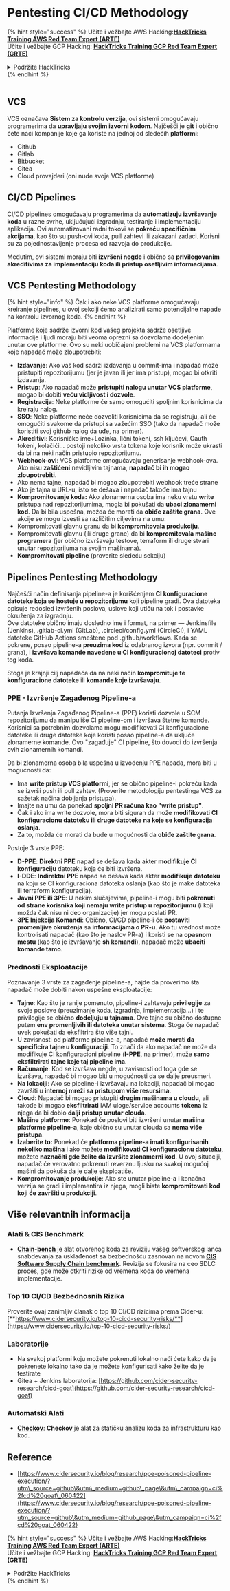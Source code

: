 # Pentesting CI/CD Methodology

{% hint style="success" %}
Učite i vežbajte AWS Hacking:<img src="../.gitbook/assets/image (1) (1) (1).png" alt="" data-size="line">[**HackTricks Training AWS Red Team Expert (ARTE)**](https://training.hacktricks.xyz/courses/arte)<img src="../.gitbook/assets/image (1) (1) (1).png" alt="" data-size="line">\
Učite i vežbajte GCP Hacking: <img src="../.gitbook/assets/image (2).png" alt="" data-size="line">[**HackTricks Training GCP Red Team Expert (GRTE)**<img src="../.gitbook/assets/image (2).png" alt="" data-size="line">](https://training.hacktricks.xyz/courses/grte)

<details>

<summary>Podržite HackTricks</summary>

* Proverite [**planove pretplate**](https://github.com/sponsors/carlospolop)!
* **Pridružite se** 💬 [**Discord grupi**](https://discord.gg/hRep4RUj7f) ili [**telegram grupi**](https://t.me/peass) ili **pratite** nas na **Twitteru** 🐦 [**@hacktricks\_live**](https://twitter.com/hacktricks_live)**.**
* **Podelite hakerske trikove slanjem PR-ova na** [**HackTricks**](https://github.com/carlospolop/hacktricks) i [**HackTricks Cloud**](https://github.com/carlospolop/hacktricks-cloud) github repozitorijume.

</details>
{% endhint %}

<figure><img src="../.gitbook/assets/CLOUD-logo-letters.svg" alt=""><figcaption></figcaption></figure>

## VCS

VCS označava **Sistem za kontrolu verzija**, ovi sistemi omogućavaju programerima da **upravljaju svojim izvorni kodom**. Najčešći je **git** i obično ćete naći kompanije koje ga koriste na jednoj od sledećih **platformi**:

* Github
* Gitlab
* Bitbucket
* Gitea
* Cloud provajderi (oni nude svoje VCS platforme)

## CI/CD Pipelines

CI/CD pipelines omogućavaju programerima da **automatizuju izvršavanje koda** u razne svrhe, uključujući izgradnju, testiranje i implementaciju aplikacija. Ovi automatizovani radni tokovi se **pokreću specifičnim akcijama**, kao što su push-ovi koda, pull zahtevi ili zakazani zadaci. Korisni su za pojednostavljenje procesa od razvoja do produkcije.

Međutim, ovi sistemi moraju biti **izvršeni negde** i obično sa **privilegovanim akreditivima za implementaciju koda ili pristup osetljivim informacijama**.

## VCS Pentesting Methodology

{% hint style="info" %}
Čak i ako neke VCS platforme omogućavaju kreiranje pipelines, u ovoj sekciji ćemo analizirati samo potencijalne napade na kontrolu izvornog koda.
{% endhint %}

Platforme koje sadrže izvorni kod vašeg projekta sadrže osetljive informacije i ljudi moraju biti veoma oprezni sa dozvolama dodeljenim unutar ove platforme. Ovo su neki uobičajeni problemi na VCS platformama koje napadač može zloupotrebiti:

* **Izdavanje**: Ako vaš kod sadrži izdavanja u commit-ima i napadač može pristupiti repozitorijumu (jer je javan ili jer ima pristup), mogao bi otkriti izdavanja.
* **Pristup**: Ako napadač može **pristupiti nalogu unutar VCS platforme**, mogao bi dobiti **veću vidljivost i dozvole**.
* **Registracija**: Neke platforme će samo omogućiti spoljnim korisnicima da kreiraju nalog.
* **SSO**: Neke platforme neće dozvoliti korisnicima da se registruju, ali će omogućiti svakome da pristupi sa važećim SSO (tako da napadač može koristiti svoj github nalog da uđe, na primer).
* **Akreditivi**: Korisničko ime+Lozinka, lični tokeni, ssh ključevi, Oauth tokeni, kolačići... postoji nekoliko vrsta tokena koje korisnik može ukrasti da bi na neki način pristupio repozitorijumu.
* **Webhook-ovi**: VCS platforme omogućavaju generisanje webhook-ova. Ako nisu **zaštićeni** nevidljivim tajnama, **napadač bi ih mogao zloupotrebiti**.
* Ako nema tajne, napadač bi mogao zloupotrebiti webhook treće strane
* Ako je tajna u URL-u, isto se dešava i napadač takođe ima tajnu
* **Kompromitovanje koda:** Ako zlonamerna osoba ima neku vrstu **write** pristupa nad repozitorijumima, mogla bi pokušati da **ubaci zlonamerni kod**. Da bi bila uspešna, možda će morati da **obiđe zaštite grana**. Ove akcije se mogu izvesti sa različitim ciljevima na umu:
* Kompromitovati glavnu granu da bi **kompromitovala produkciju**.
* Kompromitovati glavnu (ili druge grane) da bi **kompromitovala mašine programera** (jer obično izvršavaju testove, terraform ili druge stvari unutar repozitorijuma na svojim mašinama).
* **Kompromitovati pipeline** (proverite sledeću sekciju)

## Pipelines Pentesting Methodology

Najčešći način definisanja pipeline-a je korišćenjem **CI konfiguracione datoteke koja se hostuje u repozitorijumu** koji pipeline gradi. Ova datoteka opisuje redosled izvršenih poslova, uslove koji utiču na tok i postavke okruženja za izgradnju.\
Ove datoteke obično imaju dosledno ime i format, na primer — Jenkinsfile (Jenkins), .gitlab-ci.yml (GitLab), .circleci/config.yml (CircleCI), i YAML datoteke GitHub Actions smeštene pod .github/workflows. Kada se pokrene, posao pipeline-a **preuzima kod** iz odabranog izvora (npr. commit / grana), i **izvršava komande navedene u CI konfiguracionoj datoteci** protiv tog koda.

Stoga je krajnji cilj napadača da na neki način **kompromituje te konfiguracione datoteke** ili **komande koje izvršavaju**.

### PPE - Izvršenje Zagađenog Pipeline-a

Putanja Izvršenja Zagađenog Pipeline-a (PPE) koristi dozvole u SCM repozitorijumu da manipuliše CI pipeline-om i izvršava štetne komande. Korisnici sa potrebnim dozvolama mogu modifikovati CI konfiguracione datoteke ili druge datoteke koje koristi posao pipeline-a da uključe zlonamerne komande. Ovo "zagađuje" CI pipeline, što dovodi do izvršenja ovih zlonamernih komandi.

Da bi zlonamerna osoba bila uspešna u izvođenju PPE napada, mora biti u mogućnosti da:

* Ima **write pristup VCS platformi**, jer se obično pipeline-i pokreću kada se izvrši push ili pull zahtev. (Proverite metodologiju pentestinga VCS za sažetak načina dobijanja pristupa).
* Imajte na umu da ponekad **spoljni PR računa kao "write pristup"**.
* Čak i ako ima write dozvole, mora biti siguran da može **modifikovati CI konfiguracionu datoteku ili druge datoteke na koje se konfiguracija oslanja**.
* Za to, možda će morati da bude u mogućnosti da **obiđe zaštite grana**.

Postoje 3 vrste PPE:

* **D-PPE**: **Direktni PPE** napad se dešava kada akter **modifikuje CI konfiguraciju** datoteku koja će biti izvršena.
* **I-DDE**: **Indirektni PPE** napad se dešava kada akter **modifikuje** **datoteku** na koju se CI konfiguraciona datoteka oslanja (kao što je make datoteka ili terraform konfiguracija).
* **Javni PPE ili 3PE**: U nekim slučajevima, pipeline-i mogu biti **pokrenuti od strane korisnika koji nemaju write pristup u repozitorijumu** (i koji možda čak nisu ni deo organizacije) jer mogu poslati PR.
* **3PE Injekcija Komandi**: Obično, CI/CD pipeline-i će **postaviti promenljive okruženja** sa **informacijama o PR-u**. Ako tu vrednost može kontrolisati napadač (kao što je naslov PR-a) i koristi se na **opasnom mestu** (kao što je izvršavanje **sh komandi**), napadač može **ubaciti komande tamo**.

### Prednosti Eksploatacije

Poznavanje 3 vrste za zagađenje pipeline-a, hajde da proverimo šta napadač može dobiti nakon uspešne eksploatacije:

* **Tajne**: Kao što je ranije pomenuto, pipeline-i zahtevaju **privilegije** za svoje poslove (preuzimanje koda, izgradnja, implementacija...) i te privilegije se obično **dodeljuju u tajnama**. Ove tajne su obično dostupne putem **env promenljivih ili datoteka unutar sistema**. Stoga će napadač uvek pokušati da eksfiltrira što više tajni.
* U zavisnosti od platforme pipeline-a, napadač **može morati da specificira tajne u konfiguraciji**. To znači da ako napadač ne može da modifikuje CI konfiguracioni pipeline (**I-PPE**, na primer), može **samo eksfiltrirati tajne koje taj pipeline ima**.
* **Računanje**: Kod se izvršava negde, u zavisnosti od toga gde se izvršava, napadač bi mogao biti u mogućnosti da se dalje preusmeri.
* **Na lokaciji**: Ako se pipeline-i izvršavaju na lokaciji, napadač bi mogao završiti u **internoj mreži sa pristupom više resursima**.
* **Cloud**: Napadač bi mogao pristupiti **drugim mašinama u cloudu**, ali takođe bi mogao **eksfiltrirati** IAM uloge/service accounts **tokena** iz njega da bi dobio **dalji pristup unutar clouda**.
* **Mašine platforme**: Ponekad će poslovi biti izvršeni unutar **mašina platforme pipeline-a**, koje obično su unutar clouda sa **nema više pristupa**.
* **Izaberite to:** Ponekad će **platforma pipeline-a imati konfigurisanih nekoliko mašina** i ako možete **modifikovati CI konfiguracionu datoteku**, možete **naznačiti gde želite da izvršite zlonamerni kod**. U ovoj situaciji, napadač će verovatno pokrenuti reverznu ljusku na svakoj mogućoj mašini da pokuša da je dalje eksploatiše.
* **Kompromitovanje produkcije**: Ako ste unutar pipeline-a i konačna verzija se gradi i implementira iz njega, mogli biste **kompromitovati kod koji će završiti u produkciji**.

## Više relevantnih informacija

### Alati & CIS Benchmark

* [**Chain-bench**](https://github.com/aquasecurity/chain-bench) je alat otvorenog koda za reviziju vašeg softverskog lanca snabdevanja za usklađenost sa bezbednošću zasnovan na novom [**CIS Software Supply Chain benchmark**](https://github.com/aquasecurity/chain-bench/blob/main/docs/CIS-Software-Supply-Chain-Security-Guide-v1.0.pdf). Revizija se fokusira na ceo SDLC proces, gde može otkriti rizike od vremena koda do vremena implementacije.

### Top 10 CI/CD Bezbednosnih Rizika

Proverite ovaj zanimljiv članak o top 10 CI/CD rizicima prema Cider-u: [**https://www.cidersecurity.io/top-10-cicd-security-risks/**](https://www.cidersecurity.io/top-10-cicd-security-risks/)

### Laboratorije

* Na svakoj platformi koju možete pokrenuti lokalno naći ćete kako da je pokrenete lokalno tako da je možete konfigurisati kako želite da je testirate
* Gitea + Jenkins laboratorija: [https://github.com/cider-security-research/cicd-goat](https://github.com/cider-security-research/cicd-goat)

### Automatski Alati

* [**Checkov**](https://github.com/bridgecrewio/checkov): **Checkov** je alat za statičku analizu koda za infrastrukturu kao kod.

## Reference

* [https://www.cidersecurity.io/blog/research/ppe-poisoned-pipeline-execution/?utm\_source=github\&utm\_medium=github\_page\&utm\_campaign=ci%2fcd%20goat\_060422](https://www.cidersecurity.io/blog/research/ppe-poisoned-pipeline-execution/?utm_source=github\&utm_medium=github_page\&utm_campaign=ci%2fcd%20goat_060422)

{% hint style="success" %}
Učite i vežbajte AWS Hacking:<img src="../.gitbook/assets/image (1) (1) (1).png" alt="" data-size="line">[**HackTricks Training AWS Red Team Expert (ARTE)**](https://training.hacktricks.xyz/courses/arte)<img src="../.gitbook/assets/image (1) (1) (1).png" alt="" data-size="line">\
Učite i vežbajte GCP Hacking: <img src="../.gitbook/assets/image (2).png" alt="" data-size="line">[**HackTricks Training GCP Red Team Expert (GRTE)**<img src="../.gitbook/assets/image (2).png" alt="" data-size="line">](https://training.hacktricks.xyz/courses/grte)

<details>

<summary>Podržite HackTricks</summary>

* Proverite [**planove pretplate**](https://github.com/sponsors/carlospolop)!
* **Pridružite se** 💬 [**Discord grupi**](https://discord.gg/hRep4RUj7f) ili [**telegram grupi**](https://t.me/peass) ili **pratite** nas na **Twitteru** 🐦 [**@hacktricks\_live**](https://twitter.com/hacktricks_live)**.**
* **Podelite hakerske trikove slanjem PR-ova na** [**HackTricks**](https://github.com/carlospolop/hacktricks) i [**HackTricks Cloud**](https://github.com/carlospolop/hacktricks-cloud) github repozitorijume.

</details>
{% endhint %}

